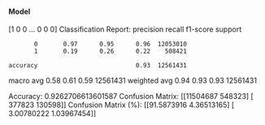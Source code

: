 #### Model
[1 0 0 ... 0 0 0]
Classification Report:
              precision    recall  f1-score   support

           0       0.97      0.95      0.96  12053010
           1       0.19      0.26      0.22    508421

    accuracy                           0.93  12561431
   macro avg       0.58      0.61      0.59  12561431
weighted avg       0.94      0.93      0.93  12561431

Accuracy: 0.9262706613601587
Confusion Matrix:
[[11504687   548323]
 [  377823   130598]]
Confusion Matrix (%):
[[91.5873916   4.36513165]
 [ 3.00780222  1.03967454]]
